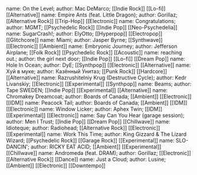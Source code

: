 name: On the Level; author: Mac DeMarco; [[Indie Rock]] [[Lo-fi]] [[Alternative]]
name: Empire Ants (feat. Little Dragon); author: Gorillaz; [[Alternative Rock]] [[Trip-Hop]] [[Electronic]]
name: Congratulations; author: MGMT; [[Psychedelic Rock]] [[Indie Pop]] [[Neo-Psychedelia]]
name: SugarCrash!; author: ElyOtto; [[Hyperpop]] [[Electropop]] [[Glitchcore]]
name: Miami; author: Jasper Byrne; [[Synthwave]] [[Electronic]] [[Ambient]]
name: Embryonic Journey; author: Jefferson Airplane; [[Folk Rock]] [[Psychedelic Rock]] [[Acoustic]]
name: reaching out.; author: the girl next door; [[Indie Pop]] [[Lo-fi]] [[Dream Pop]]
name: Hole In Ocean; author: DyE; [[Synthpop]] [[Electronic]] [[Alternative]]
name: Хуй в муке; author: Казённый Унитаз; [[Punk Rock]] [[Hardcore]] [[Alternative]]
name: Razrushitelniy Krug (Destructive Cycle); author: Kedr Livanskiy; [[Electronic]] [[Experimental]] [[Synthpop]]
name: Beams; author: Tape SWEDEN; [[Indie Pop]] [[Experimental]] [[Alternative]]
name: Chromakey Dreamcoat; author: Boards of Canada; [[Ambient]] [[Electronic]] [[IDM]]
name: Peacock Tail; author: Boards of Canada; [[Ambient]] [[IDM]] [[Electronic]]
name: Window Licker; author: Aphex Twin; [[IDM]] [[Experimental]] [[Electronic]]
name: Say Can You Hear (garage session); author: Men I Trust; [[Indie Pop]] [[Dream Pop]] [[Chillwave]]
name: Idioteque; author: Radiohead; [[Alternative Rock]] [[Electronic]] [[Experimental]]
name: Work This Time; author: King Gizzard & The Lizard Wizard; [[Psychedelic Rock]] [[Garage Rock]] [[Experimental]]
name: SLO-DANCIN'; author: RICKY EAT ACID; [[Ambient]] [[Experimental]] [[Chillwave]]
name: Andromeda (feat. DRAM); author: Gorillaz; [[Electronic]] [[Alternative Rock]] [[Dance]]
name: Just a Cloud; author: Lusine; [[Ambient]] [[Electronic]] [[Downtempo]]